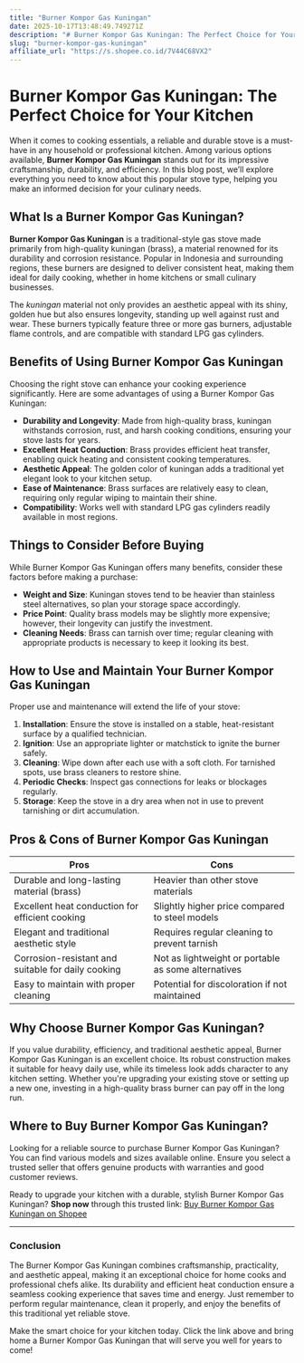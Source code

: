 ```yaml
---
title: "Burner Kompor Gas Kuningan"
date: 2025-10-17T13:48:49.749271Z
description: "# Burner Kompor Gas Kuningan: The Perfect Choice for Your Kitchen..."
slug: "burner-kompor-gas-kuningan"
affiliate_url: "https://s.shopee.co.id/7V44C68VX2"
---
```

# Burner Kompor Gas Kuningan: The Perfect Choice for Your Kitchen

When it comes to cooking essentials, a reliable and durable stove is a must-have in any household or professional kitchen. Among various options available, **Burner Kompor Gas Kuningan** stands out for its impressive craftsmanship, durability, and efficiency. In this blog post, we’ll explore everything you need to know about this popular stove type, helping you make an informed decision for your culinary needs.

## What Is a Burner Kompor Gas Kuningan?

**Burner Kompor Gas Kuningan** is a traditional-style gas stove made primarily from high-quality kuningan (brass), a material renowned for its durability and corrosion resistance. Popular in Indonesia and surrounding regions, these burners are designed to deliver consistent heat, making them ideal for daily cooking, whether in home kitchens or small culinary businesses.

The *kuningan* material not only provides an aesthetic appeal with its shiny, golden hue but also ensures longevity, standing up well against rust and wear. These burners typically feature three or more gas burners, adjustable flame controls, and are compatible with standard LPG gas cylinders.

## Benefits of Using Burner Kompor Gas Kuningan

Choosing the right stove can enhance your cooking experience significantly. Here are some advantages of using a Burner Kompor Gas Kuningan:

- **Durability and Longevity**: Made from high-quality brass, kuningan withstands corrosion, rust, and harsh cooking conditions, ensuring your stove lasts for years.
- **Excellent Heat Conduction**: Brass provides efficient heat transfer, enabling quick heating and consistent cooking temperatures.
- **Aesthetic Appeal**: The golden color of kuningan adds a traditional yet elegant look to your kitchen setup.
- **Ease of Maintenance**: Brass surfaces are relatively easy to clean, requiring only regular wiping to maintain their shine.
- **Compatibility**: Works well with standard LPG gas cylinders readily available in most regions.

## Things to Consider Before Buying

While Burner Kompor Gas Kuningan offers many benefits, consider these factors before making a purchase:

- **Weight and Size**: Kuningan stoves tend to be heavier than stainless steel alternatives, so plan your storage space accordingly.
- **Price Point**: Quality brass models may be slightly more expensive; however, their longevity can justify the investment.
- **Cleaning Needs**: Brass can tarnish over time; regular cleaning with appropriate products is necessary to keep it looking its best.

## How to Use and Maintain Your Burner Kompor Gas Kuningan

Proper use and maintenance will extend the life of your stove:

1. **Installation**: Ensure the stove is installed on a stable, heat-resistant surface by a qualified technician.
2. **Ignition**: Use an appropriate lighter or matchstick to ignite the burner safely.
3. **Cleaning**: Wipe down after each use with a soft cloth. For tarnished spots, use brass cleaners to restore shine.
4. **Periodic Checks**: Inspect gas connections for leaks or blockages regularly.
5. **Storage**: Keep the stove in a dry area when not in use to prevent tarnishing or dirt accumulation.

## Pros & Cons of Burner Kompor Gas Kuningan

| Pros                                                                 | Cons                                               |
|----------------------------------------------------------------------|----------------------------------------------------|
| Durable and long-lasting material (brass)                            | Heavier than other stove materials                |
| Excellent heat conduction for efficient cooking                     | Slightly higher price compared to steel models    |
| Elegant and traditional aesthetic style                                | Requires regular cleaning to prevent tarnish    |
| Corrosion-resistant and suitable for daily cooking                   | Not as lightweight or portable as some alternatives|
| Easy to maintain with proper cleaning                               | Potential for discoloration if not maintained |

## Why Choose Burner Kompor Gas Kuningan?

If you value durability, efficiency, and traditional aesthetic appeal, Burner Kompor Gas Kuningan is an excellent choice. Its robust construction makes it suitable for heavy daily use, while its timeless look adds character to any kitchen setting. Whether you're upgrading your existing stove or setting up a new one, investing in a high-quality brass burner can pay off in the long run.

## Where to Buy Burner Kompor Gas Kuningan?

Looking for a reliable source to purchase Burner Kompor Gas Kuningan? You can find various models and sizes available online. Ensure you select a trusted seller that offers genuine products with warranties and good customer reviews.

Ready to upgrade your kitchen with a durable, stylish Burner Kompor Gas Kuningan? **Shop now** through this trusted link: [Buy Burner Kompor Gas Kuningan on Shopee](https://s.shopee.co.id/7V44C68VX2)

---

### Conclusion

The Burner Kompor Gas Kuningan combines craftsmanship, practicality, and aesthetic appeal, making it an exceptional choice for home cooks and professional chefs alike. Its durability and efficient heat conduction ensure a seamless cooking experience that saves time and energy. Just remember to perform regular maintenance, clean it properly, and enjoy the benefits of this traditional yet reliable stove.

Make the smart choice for your kitchen today. Click the link above and bring home a Burner Kompor Gas Kuningan that will serve you well for years to come!